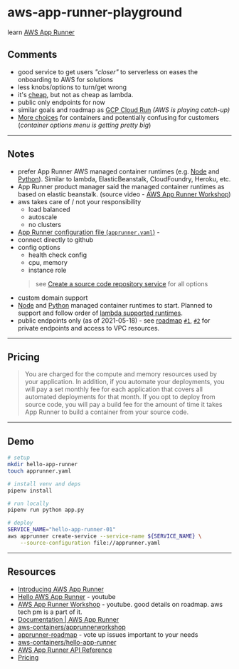 # aws-app-runner-playground

learn [AWS App Runner](https://aws.amazon.com/blogs/containers/introducing-aws-app-runner/)
## Comments

* good service to get users *"closer"* to serverless on eases the onboarding to AWS for solutions
* less knobs/options to turn/get wrong
* it's [cheap](https://aws.amazon.com/apprunner/pricing/), but not as cheap as lambda.
* public only endpoints for now
* similar goals and roadmap as [GCP Cloud Run](https://cloud.google.com/run) *(AWS is playing catch-up)*
* [More choices](https://twitter.com/jrhunt/status/1394797751880208384?s=20) for containers and potentially confusing for customers (*container options menu is getting pretty big*)

---
## Notes

* prefer App Runner AWS managed container runtimes (e.g. [Node](https://docs.aws.amazon.com/apprunner/latest/dg/service-source-code-nodejs.html) and [Python](https://docs.aws.amazon.com/apprunner/latest/dg/service-source-code-python.html)).  Similar to lambda, ElasticBeanstalk, CloudFoundry, Heroku, etc.
* App Runner product manager said the managed container runtimes as based on elastic beanstalk. (source video - [AWS App Runner Workshop](https://www.youtube.com/watch?v=97Ua6Gv_HSo))
* aws takes care of / not your responsibility
    * load balanced
    * autoscale
    * no clusters
* [App Runner configuration file (`apprunner.yaml`)](https://docs.aws.amazon.com/apprunner/latest/dg/config-file.html) -
* connect directly to github
* config options
    * health check config
    * cpu, memory
    * instance role
    > see [Create a source code repository service](https://docs.aws.amazon.com/apprunner/latest/api/API_CreateService.html#API_CreateService_Example_1) for all options
* custom domain support
* [Node](https://docs.aws.amazon.com/apprunner/latest/dg/service-source-code-nodejs.html) and [Python](https://docs.aws.amazon.com/apprunner/latest/dg/service-source-code-python.html) managed container runtimes to start.  Planned to support and follow order of [lambda supported runtimes](https://docs.aws.amazon.com/lambda/latest/dg/lambda-runtimes.html).
* public endpoints only (as of 2021-05-18) - see [roadmap](https://github.com/aws/apprunner-roadmap/projects/1) [`#1`](https://github.com/aws/apprunner-roadmap/issues/1), [`#2`](https://github.com/aws/apprunner-roadmap/issues/2) for private endpoints and access to VPC resources.

---
## Pricing

> You are charged for the compute and memory resources used by your application. In addition, if you automate your deployments, you will pay a set monthly fee for each application that covers all automated deployments for that month. If you opt to deploy from source code, you will pay a build fee for the amount of time it takes App Runner to build a container from your source code.

---
## Demo

```sh
# setup
mkdir hello-app-runner
touch apprunner.yaml

# install venv and deps
pipenv install

# run locally
pipenv run python app.py

# deploy
SERVICE_NAME="hello-app-runner-01"
aws apprunner create-service --service-name ${SERVICE_NAME} \
    --source-configuration file://apprunner.yaml
```

---
## Resources

* [Introducing AWS App Runner](https://aws.amazon.com/blogs/containers/introducing-aws-app-runner/)
* [Hello AWS App Runner](https://www.youtube.com/watch?v=HJsULvSJWes) - youtube
* [AWS App Runner Workshop](https://www.youtube.com/watch?v=97Ua6Gv_HSo) - youtube.  good details on roadmap.  aws tech pm is a part of it.
* [Documentation | AWS App Runner](https://docs.aws.amazon.com/apprunner/latest/dg/what-is-apprunner.html)
* [aws-containers/apprunnerworkshop](https://github.com/aws-containers/apprunnerworkshop)
* [apprunner-roadmap](https://github.com/aws/apprunner-roadmap/projects/1) - vote up issues important to your needs
* [aws-containers/hello-app-runner](https://github.com/aws-containers/hello-app-runner)
* [AWS App Runner API Reference](https://docs.aws.amazon.com/apprunner/latest/api/Welcome.html)
* [Pricing](https://aws.amazon.com/apprunner/pricing/)

<!--
---
tags: ["aws", "app-runner", "containers"]
summary: "learn AWS App Runner"
---
-->
